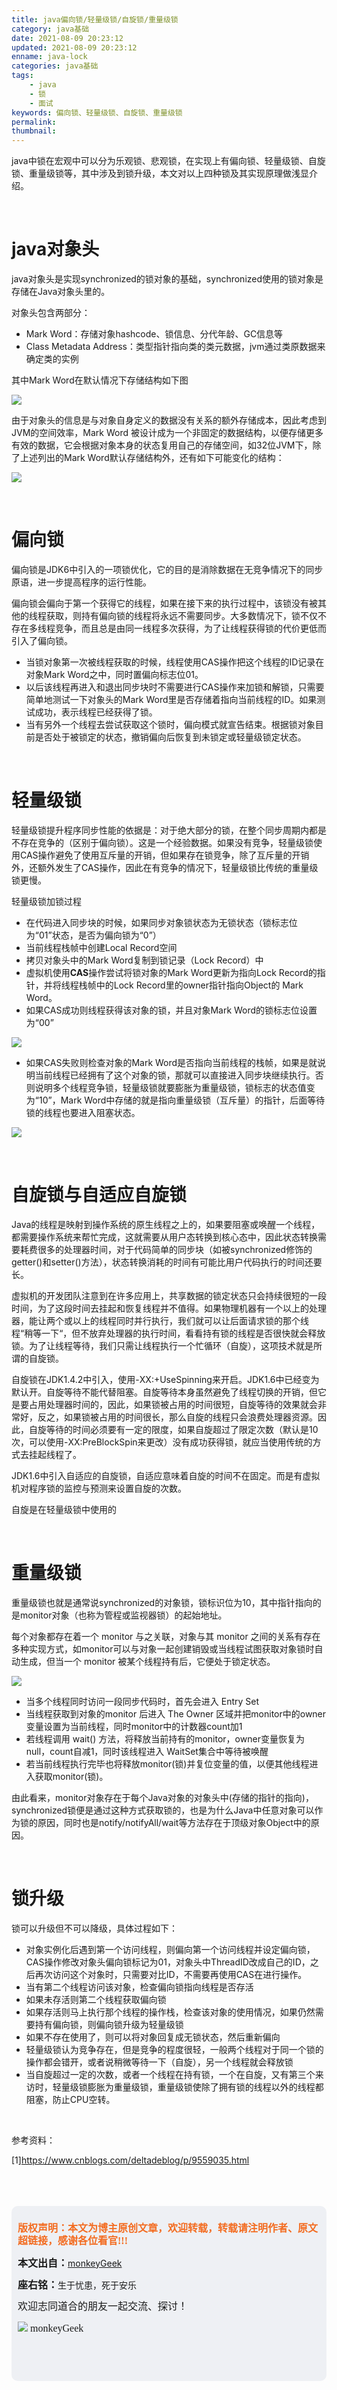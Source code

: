 ```yaml
---
title: java偏向锁/轻量级锁/自旋锁/重量级锁
category: java基础
date: 2021-08-09 20:23:12
updated: 2021-08-09 20:23:12
enname: java-lock
categories: java基础
tags:
	- java
	- 锁
	- 面试
keywords: 偏向锁、轻量级锁、自旋锁、重量级锁
permalink:
thumbnail:
---
```


java中锁在宏观中可以分为乐观锁、悲观锁，在实现上有偏向锁、轻量级锁、自旋锁、重量级锁等，其中涉及到锁升级，本文对以上四种锁及其实现原理做浅显介绍。<!--more-->

</br>

# java对象头

java对象头是实现synchronized的锁对象的基础，synchronized使用的锁对象是存储在Java对象头里的。

对象头包含两部分：

- Mark Word：存储对象hashcode、锁信息、分代年龄、GC信息等
- Class Metadata Address：类型指针指向类的类元数据，jvm通过类原数据来确定类的实例

其中Mark Word在默认情况下存储结构如下图

![](../../../../image/java-mark-word32.png)

由于对象头的信息是与对象自身定义的数据没有关系的额外存储成本，因此考虑到JVM的空间效率，Mark Word 被设计成为一个非固定的数据结构，以便存储更多有效的数据，它会根据对象本身的状态复用自己的存储空间，如32位JVM下，除了上述列出的Mark Word默认存储结构外，还有如下可能变化的结构：

![](../../../../image/java-mark-word-all-32.png)



</br>

# 偏向锁

偏向锁是JDK6中引入的一项锁优化，它的目的是消除数据在无竞争情况下的同步原语，进一步提高程序的运行性能。

偏向锁会偏向于第一个获得它的线程，如果在接下来的执行过程中，该锁没有被其他的线程获取，则持有偏向锁的线程将永远不需要同步。大多数情况下，锁不仅不存在多线程竞争，而且总是由同一线程多次获得，为了让线程获得锁的代价更低而引入了偏向锁。

- 当锁对象第一次被线程获取的时候，线程使用CAS操作把这个线程的ID记录在对象Mark Word之中，同时置偏向标志位01。
- 以后该线程再进入和退出同步块时不需要进行CAS操作来加锁和解锁，只需要简单地测试一下对象头的Mark Word里是否存储着指向当前线程的ID。如果测试成功，表示线程已经获得了锁。
- 当有另外一个线程去尝试获取这个锁时，偏向模式就宣告结束。根据锁对象目前是否处于被锁定的状态，撤销偏向后恢复到未锁定或轻量级锁定状态。



</br>

# 轻量级锁

轻量级锁提升程序同步性能的依据是：对于绝大部分的锁，在整个同步周期内都是不存在竞争的（区别于偏向锁）。这是一个经验数据。如果没有竞争，轻量级锁使用CAS操作避免了使用互斥量的开销，但如果存在锁竞争，除了互斥量的开销外，还额外发生了CAS操作，因此在有竞争的情况下，轻量级锁比传统的重量级锁更慢。

轻量级锁加锁过程

- 在代码进入同步块的时候，如果同步对象锁状态为无锁状态（锁标志位为“01”状态，是否为偏向锁为“0”）
- 当前线程栈帧中创建Local Record空间
- 拷贝对象头中的Mark Word复制到锁记录（Lock Record）中
- 虚拟机使用**CAS**操作尝试将锁对象的Mark Word更新为指向Lock Record的指针，并将线程栈帧中的Lock Record里的owner指针指向Object的 Mark Word。
- 如果CAS成功则线程获得该对象的锁，并且对象Mark Word的锁标志位设置为“00”

![](../../../../image/mark-word-00.png)

- 如果CAS失败则检查对象的Mark Word是否指向当前线程的栈帧，如果是就说明当前线程已经拥有了这个对象的锁，那就可以直接进入同步块继续执行。否则说明多个线程竞争锁，轻量级锁就要膨胀为重量级锁，锁标志的状态值变为“10”，Mark Word中存储的就是指向重量级锁（互斥量）的指针，后面等待锁的线程也要进入阻塞状态。

![](../../../../image/mark-word-lock-00.png)



</br>

# 自旋锁与自适应自旋锁

Java的线程是映射到操作系统的原生线程之上的，如果要阻塞或唤醒一个线程，都需要操作系统来帮忙完成，这就需要从用户态转换到核心态中，因此状态转换需要耗费很多的处理器时间，对于代码简单的同步块（如被synchronized修饰的getter()和setter()方法），状态转换消耗的时间有可能比用户代码执行的时间还要长。 

 虚拟机的开发团队注意到在许多应用上，共享数据的锁定状态只会持续很短的一段时间，为了这段时间去挂起和恢复线程并不值得。如果物理机器有一个以上的处理器，能让两个或以上的线程同时并行执行，我们就可以让后面请求锁的那个线程“稍等一下“，但不放弃处理器的执行时间，看看持有锁的线程是否很快就会释放锁。为了让线程等待，我们只需让线程执行一个忙循环（自旋），这项技术就是所谓的自旋锁。

 自旋锁在JDK1.4.2中引入，使用-XX:+UseSpinning来开启。JDK1.6中已经变为默认开。自旋等待不能代替阻塞。自旋等待本身虽然避免了线程切换的开销，但它是要占用处理器时间的，因此，如果锁被占用的时间很短，自旋等待的效果就会非常好，反之，如果锁被占用的时间很长，那么自旋的线程只会浪费处理器资源。因此，自旋等待的时间必须要有一定的限度，如果自旋超过了限定次数（默认是10次，可以使用-XX:PreBlockSpin来更改）没有成功获得锁，就应当使用传统的方式去挂起线程了。

JDK1.6中引入自适应的自旋锁，自适应意味着自旋的时间不在固定。而是有虚拟机对程序锁的监控与预测来设置自旋的次数。

自旋是在轻量级锁中使用的



</br>

# 重量级锁

重量级锁也就是通常说synchronized的对象锁，锁标识位为10，其中指针指向的是monitor对象（也称为管程或监视器锁）的起始地址。

每个对象都存在着一个 monitor 与之关联，对象与其 monitor 之间的关系有存在多种实现方式，如monitor可以与对象一起创建销毁或当线程试图获取对象锁时自动生成，但当一个 monitor 被某个线程持有后，它便处于锁定状态。

![](../../../../image/synchronized-lock.png)

- 当多个线程同时访问一段同步代码时，首先会进入 Entry Set
- 当线程获取到对象的monitor 后进入 The Owner 区域并把monitor中的owner变量设置为当前线程，同时monitor中的计数器count加1
- 若线程调用 wait() 方法，将释放当前持有的monitor，owner变量恢复为null，count自减1，同时该线程进入 WaitSet集合中等待被唤醒
- 若当前线程执行完毕也将释放monitor(锁)并复位变量的值，以便其他线程进入获取monitor(锁)。



由此看来，monitor对象存在于每个Java对象的对象头中(存储的指针的指向)，synchronized锁便是通过这种方式获取锁的，也是为什么Java中任意对象可以作为锁的原因，同时也是notify/notifyAll/wait等方法存在于顶级对象Object中的原因。



</br>

# 锁升级

锁可以升级但不可以降级，具体过程如下：

- 对象实例化后遇到第一个访问线程，则偏向第一个访问线程并设定偏向锁，CAS操作修改对象头偏向锁标记为01，对象头中ThreadID改成自己的ID，之后再次访问这个对象时，只需要对比ID，不需要再使用CAS在进行操作。
- 当有第二个线程访问该对象，检查偏向锁指向线程是否存活
- 如果未存活则第二个线程获取偏向锁
- 如果存活则马上执行那个线程的操作栈，检查该对象的使用情况，如果仍然需要持有偏向锁，则偏向锁升级为轻量级锁
- 如果不存在使用了，则可以将对象回复成无锁状态，然后重新偏向
- 轻量级锁认为竞争存在，但是竞争的程度很轻，一般两个线程对于同一个锁的操作都会错开，或者说稍微等待一下（自旋），另一个线程就会释放锁
- 当自旋超过一定的次数，或者一个线程在持有锁，一个在自旋，又有第三个来访时，轻量级锁膨胀为重量级锁，重量级锁使除了拥有锁的线程以外的线程都阻塞，防止CPU空转。



</br>

参考资料：

[1]https://www.cnblogs.com/deltadeblog/p/9559035.html

</br>

</br>

</br>

<script>
var _hmt = _hmt || [];
(function() {
  var hm = document.createElement("script");
  hm.src = "https://hm.baidu.com/hm.js?2f798e6b269c8a40f12bef25d7f1876d";
  var s = document.getElementsByTagName("script")[0]; 
  s.parentNode.insertBefore(hm, s);
})();
</script>

<div style="height:260px; background-color:rgb(238,240,244); padding:10px;border-radius:10px;">
    <p style="color:#f36c21;font:bold 16px/20px 'kaiTi';">
      版权声明：本文为博主原创文章，欢迎转载，转载请注明作者、原文超链接，感谢各位看官!!!
    </p>
    <p>
      <span style="font:bold 16px/20px 'kaiTi';">本文出自：</span><a href="https://monkeyGeek369.github.io">monkeyGeek</a> 
    </p>
    <p>
      <span style="font:bold 16px/20px 'kaiTi';">座右铭：</span><span>生于忧患，死于安乐</span> 
    </p>
    <p>
      <span style="font:16px/20px 'kaiTi';">欢迎志同道合的朋友一起交流、探讨！</span> 
    </p>
    <img style="height:auto; width:auto;flot:left;" src="../../../../image/monkey64.png" /><span style="font:16px/20px 'kaiTi';flot:left;">   monkeyGeek</span>


